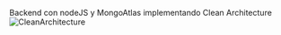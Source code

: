 Backend con nodeJS y MongoAtlas implementando Clean Architecture
![CleanArchitecture](https://firebasestorage.googleapis.com/v0/b/juandaweb-3d1e3.appspot.com/o/cleanarchitecture.png?alt=media&token=e9f487e9-1f03-4e27-b704-a69c9d0c0bd5)

